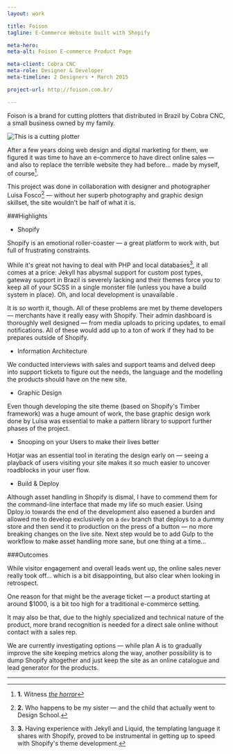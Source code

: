 ```yaml
---
layout: work

title: Foison
tagline: E-Commerce Website built with Shopify

meta-hero: 
meta-alt: Foison E-commerce Product Page

meta-client: Cobra CNC
meta-role: Designer & Developer
meta-timeline: 2 Designers • March 2015

project-url: http://foison.com.br/

---
```


Foison is a brand for cutting plotters that distributed in Brazil by Cobra CNC, a small business owned by my family.

![This is a cutting plotter](plotter.png)

After a few years doing web design and digital marketing for them, we figured it was time to have an e-commerce to have direct online sales — and also to replace the terrible website they had before... made by myself, of course[^1].

This project was done in collaboration with designer and photographer Luisa Fosco[^2] — without her superb photography and graphic design skillset, the site wouldn't be half of what it is.

###Highlights

 - Shopify

Shopify is an emotional roller-coaster — a great platform to work with, but full of frustrating constraints.

While it's great not having to deal with PHP and local databases[^3], it all comes at a price: Jekyll has abysmal support for custom post types, gateway support in Brazil is severely lacking and their themes force you to keep all of your SCSS in a single monster file (unless you have a build system in place). Oh, and local development is unavailable <i class="twa twa-grin"></i>.

It is _so_ worth it, though. All of these problems are met by theme developers — merchants have it really easy with Shopify. Their admin dashboard is thoroughly well designed — from media uploads to pricing updates, to email notifications. All of these would add up to a ton of work if they had to be prepares outside of Shopify.

 - Information Architecture

We conducted interviews with sales and support teams and delved deep into support tickets to figure out the needs, the language and the modelling the products should have on the new site.

 - Graphic Design

Even though developing the site theme (based on Shopify's Timber framework) was a huge amount of work, the base graphic design work done by Luisa was essential to make a pattern library to support further phases of the project.

 - Snooping on your Users to make their lives better

Hotjar was an essential tool in iterating the design early on — seeing a playback of users visiting your site makes it so much easier to uncover roadblocks in your user flow. 

 - Build & Deploy

Although asset handling in Shopify is dismal, I have to commend them for the command-line interface that made my life so much easier. Using Dploy.io towards the end of the development also easened a burden and allowed me to develop exclusively on a `dev` branch that deploys to a dummy store and then send it to production on the press of a button — no more breaking changes on the live site. Next step would be to add Gulp to the workflow to make asset handling more sane, but one thing at a time...

###Outcomes

While visitor engagement and overall leads went up, the online sales never really took off... which is a bit disappointing, but also clear when looking in retrospect.

One reason for that might be the average ticket — a product starting at around $1000, is a bit too high for a traditional e-commerce setting. 

It may also be that, due to the highly specialized and technical nature of the product, more brand recognition is needed for a direct sale online without contact with a sales rep.

We are currently investigating options — while plan A is to gradually improve the site keeping metrics along the way, another possibility is to dump Shopify altogether and just keep the site as an online catalogue and lead generator for the products.

---

[^1]: **1.** Witness [_the horror_](horror.png)

[^2]: **2.​** Who happens to be my sister — and the child that actually went to Design School.

[^3]: **3.** Having experience with Jekyll and Liquid, the templating language it shares with Shopify, proved to be instrumental in getting up to speed with Shopify's theme development. 